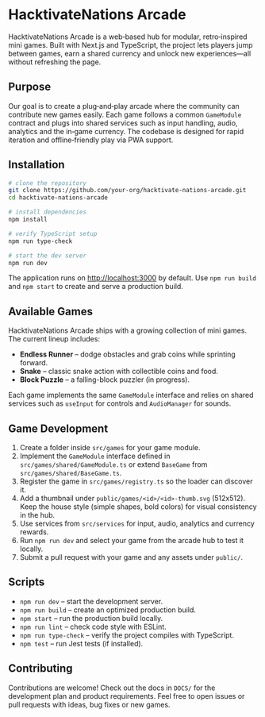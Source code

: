 # HacktivateNations Arcade

HacktivateNations Arcade is a web‑based hub for modular, retro‑inspired mini games. Built with Next.js and TypeScript, the project lets players jump between games, earn a shared currency and unlock new experiences—all without refreshing the page.

## Purpose

Our goal is to create a plug‑and‑play arcade where the community can contribute new games easily. Each game follows a common `GameModule` contract and plugs into shared services such as input handling, audio, analytics and the in‑game currency. The codebase is designed for rapid iteration and offline‑friendly play via PWA support.

## Installation

```bash
# clone the repository
git clone https://github.com/your-org/hacktivate-nations-arcade.git
cd hacktivate-nations-arcade

# install dependencies
npm install

# verify TypeScript setup
npm run type-check

# start the dev server
npm run dev
```

The application runs on [http://localhost:3000](http://localhost:3000) by default. Use `npm run build` and `npm start` to create and serve a production build.

## Available Games

HacktivateNations Arcade ships with a growing collection of mini games. The current lineup includes:

- **Endless Runner** – dodge obstacles and grab coins while sprinting forward.
- **Snake** – classic snake action with collectible coins and food.
- **Block Puzzle** – a falling-block puzzler (in progress).

Each game implements the same `GameModule` interface and relies on shared services such as `useInput` for controls and `AudioManager` for sounds.

## Game Development

1. Create a folder inside `src/games` for your game module.
2. Implement the `GameModule` interface defined in `src/games/shared/GameModule.ts` or extend `BaseGame` from `src/games/shared/BaseGame.ts`.
3. Register the game in `src/games/registry.ts` so the loader can discover it.
4. Add a thumbnail under `public/games/<id>/<id>-thumb.svg` (512x512). Keep the house style (simple shapes, bold colors) for visual consistency in the hub.
5. Use services from `src/services` for input, audio, analytics and currency rewards.
6. Run `npm run dev` and select your game from the arcade hub to test it locally.
7. Submit a pull request with your game and any assets under `public/`.

## Scripts

- `npm run dev` – start the development server.
- `npm run build` – create an optimized production build.
- `npm start` – run the production build locally.
- `npm run lint` – check code style with ESLint.
- `npm run type-check` – verify the project compiles with TypeScript.
- `npm test` – run Jest tests (if installed).

## Contributing

Contributions are welcome! Check out the docs in `DOCS/` for the development plan and product requirements. Feel free to open issues or pull requests with ideas, bug fixes or new games.

